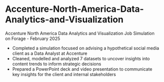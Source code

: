 # Accenture-North-America-Data-Analytics-and-Visualization
Accenture North America Data Analytics and Visualization Job Simulation on Forage - February 2025

* Completed a simulation focused on advising a hypothetical social media client as a Data Analyst at Accenture
* Cleaned, modelled and analyzed 7 datasets to uncover insights into content trends to inform strategic decisions
* Prepared a PowerPoint deck and video presentation to communicate key insights for the client and internal stakeholders

